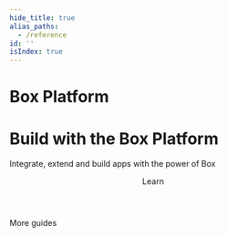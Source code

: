 ```yaml
---
hide_title: true
alias_paths:
  - /reference
id: ''
isIndex: true
---
```


# Box Platform

<Hero>

# Build with the Box Platform

Integrate, extend and build apps with the power of Box

</Hero>

<Centered wide>

  <Header stroke centered to='/guides'>
    Learn

  </Header>
  <GuideCategories limit='8' >

</GuideCategories>
  <More to='/{locale}/guides' right>
    More guides

  </More>

</Centered>
